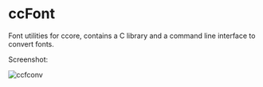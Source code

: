 # ccFont
Font utilities for ccore, contains a C library and a command line interface to convert fonts.

Screenshot:

![ccfconv](http://imgur.com/MdO1tz5)
